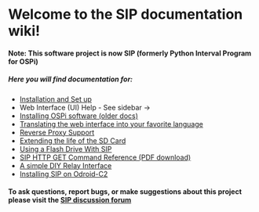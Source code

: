# Welcome to the SIP documentation wiki!  
#### Note: This software project is now SIP (formerly Python Interval Program for OSPi)

##### Here you will find documentation for:
- [Installation and Set up](Installation)
- Web Interface (UI) Help - See sidebar ->
- [Installing OSPi software (older docs)](http://rayshobby.net/mediawiki/index.php/Python_Interval_Program_for_OSPi)
- [Translating the web interface into your favorite language](Translation-doc)
- [Reverse Proxy Support](Reverse-proxy)
- [Extending the life of the SD Card](SD-card-life)
- [Using a Flash Drive With SIP](flashdrive)
- [SIP HTTP GET Command Reference (PDF download)](SIP_GET_commands.pdf)
- [A simple DIY Relay Interface](Relay-interface)
- [Installing SIP on Odroid-C2](Installation-(Odroid-C2))

#### To ask questions, report bugs, or make suggestions about this project please visit the [SIP discussion forum](http://nosack.com/sipforum)